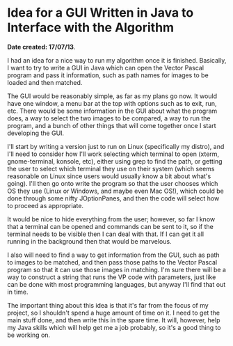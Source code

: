 Idea for a GUI Written in Java to Interface with the Algorithm
================================================================

**Date created: 17/07/13**.

I had an idea for a nice way to run my algorithm once it is finished. Basically, I want to try to
write a GUI in Java which can open the Vector Pascal program and pass it information, such as path
names for images to be loaded and then matched.

The GUI would be reasonably simple, as far as my plans go now. It would have one window, a menu bar at
the top with options such as to exit, run, etc. There would be some information in the GUI about what
the program does, a way to select the two images to be compared, a way to run the program, and a bunch
of other things that will come together once I start developing the GUI.

I'll start by writing a version just to run on Linux (specifically my distro), and I'll need to consider
how I'll work selecting which terminal to open (xterm, gnome-terminal, konsole, etc), either using grep
to find the path, or getting the user to select which terminal they use on their system (which seems
reasonable on Linux since users would usually know a bit about what's going). I'll then go onto write
the program so that the user chooses which OS they use (Linux or Windows, and maybe even Mac OS!), which
could be done through some nifty JOptionPanes, and then the code will select how to proceed as appropriate.

It would be nice to hide everything from the user; however, so far I know that a terminal can be opened and
commands can be sent to it, so if the terminal needs to be visible then I can deal with that. If I can get it
all running in the background then that would be marvelous.

I also will need to find a way to get information from the GUI, such as path to images to be matched, and then
pass those paths to the Vector Pascal program so that it can use those images in matching. I'm sure there will
be a way to construct a string that runs the VP code with parameters, just like can be done with most programming
languages, but anyway I'll find that out in time.

The important thing about this idea is that it's far from the focus of my project, so I shouldn't spend a huge
amount of time on it. I need to get the main stuff done, and then write this in the spare time. It will, however,
help my Java skills which will help get me a job probably, so it's a good thing to be working on.
